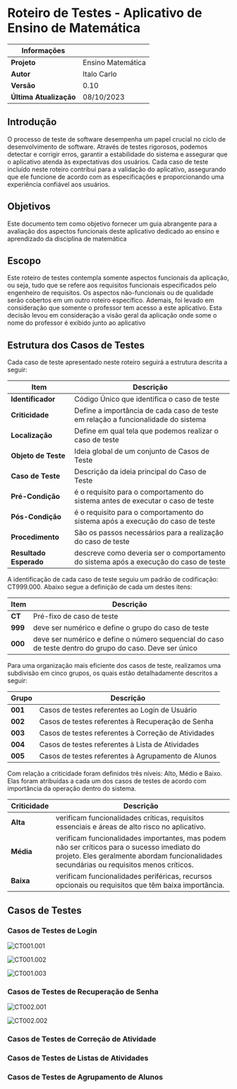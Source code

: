 # Roteiro de Testes - Aplicativo de Ensino de Matemática
| **Informações**            |  |
|------------------------|-------------------|
| **Projeto**            | Ensino Matemática |
| **Autor**              | Italo Carlo       |
| **Versão**             | 0.10              |
| **Última Atualização** | 08/10/2023        |

## Introdução
 
O processo de teste de software desempenha um papel crucial no ciclo de desenvolvimento de software. Através de testes rigorosos, podemos detectar e corrigir erros, garantir a estabilidade do sistema e assegurar que o aplicativo atenda às expectativas dos usuários. Cada caso de teste incluído neste roteiro contribui para a validação do aplicativo, assegurando que ele funcione de acordo com as especificações e proporcionando uma experiência confiável aos usuários.

## Objetivos
 
 Este documento tem como objetivo fornecer um guia abrangente para a avaliação dos aspectos funcionais deste aplicativo dedicado ao ensino e aprendizado da disciplina de matemática

 ## Escopo
 
 Este roteiro de testes contempla somente aspectos funcionais da aplicação, ou seja, tudo que se refere aos requisitos funcionais especificados pelo engenheiro de requisitos. Os aspectos não-funcionais ou de qualidade serão cobertos em um outro roteiro específico. Ademais, foi levado em consideração que somente o professor tem acesso a este aplicativo. Esta decisão levou em consideração a visão geral da aplicação onde some o nome do professor é exibido junto ao aplicativo

 ## Estrutura dos Casos de Testes

 Cada caso de teste apresentado neste roteiro seguirá a estrutura descrita a seguir:

 | Item      | Descrição                                           |
|--------------------|---------------------------------------------------------------------------------------|
| **Identificador**        | Código Único que identifica o caso de teste     |
| **Criticidade**        | Define a importância de cada caso de teste em relação a funcionalidade do sistema     |
| **Localização**        | Define em qual tela que podemos realizar o caso de teste                              |
| **Objeto de Teste**    | Ideia global de um conjunto de Casos de Teste                                                                            |
| **Caso de Teste**      | Descrição da ideia principal do Caso de Teste                                         |
| **Pré-Condição**       | é o requisito para o comportamento do sistema antes de executar o caso de teste       |
| **Pós-Condição**       | é o requisito para o comportamento do sistema após a execução do caso de teste        |
| **Procedimento**       | São os passos necessários para a realização do caso de teste                          |
| **Resultado Esperado** | descreve como deveria ser o comportamento do sistema após a execução do caso de teste |

A identificação de cada caso de teste seguiu um padrão de codificação: CT999.000. Abaixo segue a definição de cada um destes itens:

 | Item      | Descrição                                           |
|--------------------|---------------------------------------------------------------------------------------|
| **CT**        | Pré-fixo de caso de teste     |
| **999**        | deve ser numérico e define o grupo do caso de teste     |
| **000**        | deve ser numérico e define o número sequencial do caso de teste dentro do grupo do caso. Deve ser único                              |

Para uma organização mais eficiente dos casos de teste, realizamos uma subdivisão em cinco grupos, os quais estão detalhadamente descritos a seguir:

| Grupo      | Descrição                                           |
|--------------------|---------------------------------------------------------------------------------------|
| **001**        | Casos de testes referentes ao Login de Usuário     |
| **002**        | Casos de testes referentes à Recuperação de Senha     |
| **003**        | Casos de testes referentes à Correção de Atividades|
| **004**        | Casos de testes referentes à Lista de Atividades|
| **005**        | Casos de testes referentes à Agrupamento de Alunos|


Com relação a criticidade foram definidos três níveis: Alto, Médio e Baixo. Elas foram atribuídas a cada um dos casos de testes de acordo com importância da operação dentro do sistema.

 | Criticidade      | Descrição                                           |
|--------------------|---------------------------------------------------------------------------------------|
| **Alta**        | verificam funcionalidades críticas, requisitos essenciais e áreas de alto risco no aplicativo.     |
| **Média**        | verificam funcionalidades importantes, mas podem não ser críticos para o sucesso imediato do projeto. Eles geralmente abordam funcionalidades secundárias ou requisitos menos críticos.|
| **Baixa**        |  verificam funcionalidades periféricas, recursos opcionais ou requisitos que têm baixa importância.                              |


## Casos de Testes

### Casos de Testes de Login 
![CT001.001](CT001.001.png)

![CT001.002](CT001.002.png)

![CT001.003](CT001.003.png)

### Casos de Testes de Recuperação de Senha

![CT002.001](CT002.001.png)

![CT002.002](CT002.002.png)

### Casos de Testes de Correção de Atividade

### Casos de Testes de Listas de Atividades

### Casos de Testes de Agrupamento de Alunos



